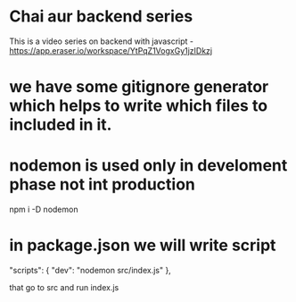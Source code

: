 # Chai aur backend series

This is a video series on backend with javascript -
https://app.eraser.io/workspace/YtPqZ1VogxGy1jzIDkzj

# we have some gitignore generator which helps to write which files to included in it.

# nodemon is used only in develoment phase not int production

npm i -D nodemon

# in package.json we will write script

"scripts": {
"dev": "nodemon src/index.js"
},

that go to src and run index.js
